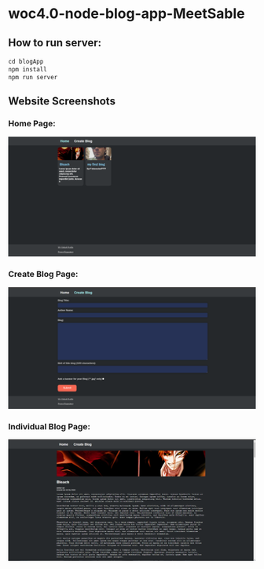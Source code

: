 # woc4.0-node-blog-app-MeetSable
 
## How to run server:
```
cd blogApp
npm install
npm run server
```

## Website Screenshots
### Home Page:
![Home Page](https://github.com/MeetSable/woc4.0-node-blog-app-MeetSable/blob/ae192fa5a73d21d0e4c14d0564a329bb7545c378/Readme_images/home_page.png)
### Create Blog Page:
![Create Blog](https://github.com/MeetSable/woc4.0-node-blog-app-MeetSable/blob/ae192fa5a73d21d0e4c14d0564a329bb7545c378/Readme_images/create_blog_page.png)
### Individual Blog Page:
![Blog View](https://github.com/MeetSable/woc4.0-node-blog-app-MeetSable/blob/ae192fa5a73d21d0e4c14d0564a329bb7545c378/Readme_images/blog_view.png)
